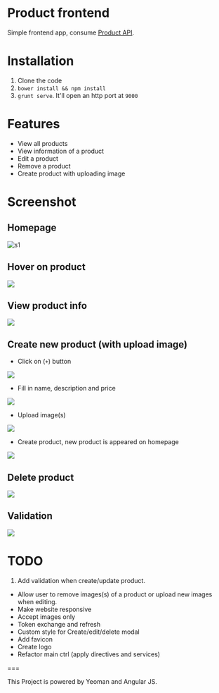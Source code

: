# Product frontend

Simple frontend app, consume [Product API](https://github.com/duykhoa/product-api).

# Installation

1. Clone the code
2. `bower install && npm install`
3. `grunt serve`. It'll open an http port at `9000`

# Features

- View all products
- View information of a product
- Edit a product
- Remove a product
- Create product with uploading image

# Screenshot

## Homepage

![s1](https://cloud.githubusercontent.com/assets/2004218/21741088/057fa778-d507-11e6-9053-0004e9d47442.png)

## Hover on product

![](https://cloud.githubusercontent.com/assets/2004218/21741101/6e7554bc-d507-11e6-861e-7de9e57dafe6.png)

## View product info

![](https://cloud.githubusercontent.com/assets/2004218/21741113/a85b56e0-d507-11e6-82d3-564ac00d11ef.png)

## Create new product (with upload image)

- Click on (`+`) button

![](https://cloud.githubusercontent.com/assets/2004218/21741135/4cf67b44-d508-11e6-9846-32f0f8b31fc8.png)

- Fill in name, description and price

![](https://cloud.githubusercontent.com/assets/2004218/21741142/765072e2-d508-11e6-8c35-02fb9c1cc4a3.png)

- Upload image(s)

![](https://cloud.githubusercontent.com/assets/2004218/21741164/e3948776-d508-11e6-9c28-e9ff4e4f81aa.png)

- Create product, new product is appeared on homepage

![](https://cloud.githubusercontent.com/assets/2004218/21741170/18ecd130-d509-11e6-9a31-ced7090a41a7.png)

## Delete product

![](https://cloud.githubusercontent.com/assets/2004218/21741178/63c328b2-d509-11e6-8cc9-95428df25a39.png)

## Validation

![](https://cloud.githubusercontent.com/assets/2004218/21741238/73a13016-d50a-11e6-88a2-755a34e0d100.png)


# TODO

1. Add validation when create/update product.
- Allow user to remove images(s) of a product or upload new images when editing.
- Make website responsive
- Accept images only
- Token exchange and refresh
- Custom style for Create/edit/delete modal
- Add favicon
- Create logo
- Refactor main ctrl (apply directives and services)

===

This Project is powered by Yeoman and Angular JS.
